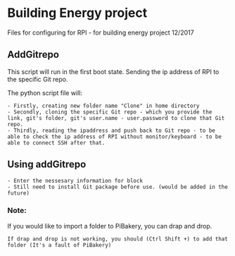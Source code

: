 # Building Energy project

Files for configuring for RPI - for building energy project
12/2017
	
## AddGitrepo	
This script will run in the first boot state. Sending the ip address of RPI to the specific Git repo.

The python script file will:
	
	- Firstly, creating new folder name "Clone" in home directory
	- Secondly, cloning the specific Git repo - which you provide the link, git's folder, git's user.name - user.password to clone that Git repo.
	- Thirdly, reading the ipaddress and push back to Git repo - to be able to check the ip address of RPI without monitor/keyboard - to be able to connect SSH after that.

## Using addGitrepo

	- Enter the nessesary information for block 
	- Still need to install Git package before use. (would be added in the future)
	
### Note: 
	
If you would like to import a folder to PiBakery, you can drap and drop. 
	
	If drap and drop is not working, you should (Ctrl Shift +) to add that folder (It's a fault of PiBakery)
	
	
